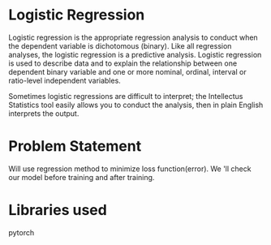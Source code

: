 # Logistic Regression <br>
Logistic regression is the appropriate regression analysis to conduct when the dependent variable is dichotomous (binary). Like all regression analyses, the logistic regression is a predictive analysis. Logistic regression is used to describe data and to explain the relationship between one dependent binary variable and one or more nominal, ordinal, interval or ratio-level independent variables.<br>

Sometimes logistic regressions are difficult to interpret; the Intellectus Statistics tool easily allows you to conduct the analysis, then in plain English interprets the output.<br>

# Problem Statement <br>
Will use regression method to minimize loss function(error). We 'll check our model before training and after training.<br>

# Libraries used <br>

pytorch
